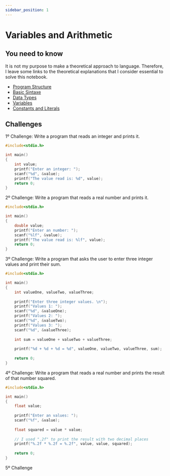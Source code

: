 ```yaml
---
sidebar_position: 1
---
```


# Variables and Arithmetic

## You need to know

It is not my purpose to make a theoretical approach to language.
Therefore, I leave some links to the theoretical explanations that I consider essential to solve this notebook.

- [Program Structure](https://www.tutorialspoint.com/cprogramming/c_program_structure.htm)
- [Basic Sintaxe](https://www.tutorialspoint.com/cprogramming/c_basic_syntax.htm)
- [Data Types](https://www.tutorialspoint.com/cprogramming/c_data_types.htm)
- [Variables](https://www.tutorialspoint.com/cprogramming/c_variables.htm)
- [Constants and Literals](https://www.tutorialspoint.com/cprogramming/c_constants.htm)

## Challenges

1º Challenge: Write a program that reads an integer and prints it.

```c
#include<stdio.h>

int main()
{
    int value;
    printf("Enter an integer: ");
    scanf("%d", &value);
    printf("The value read is: %d", value);
    return 0;
}
```

2º Challenge: Write a program that reads a real number and prints it.

```c
#include<stdio.h>

int main()
{
    double value;
    printf("Enter an number: ");
    scanf("%lf", &value);
    printf("The value read is: %lf", value);
    return 0;
}
```

3º Challenge: Write a program that asks the user to enter three integer values and print their sum.

```c
#include<stdio.h>

int main()
{
    int valueOne, valueTwo, valueThree;
    
    printf("Enter three integer values. \n");
    printf("Values 1: ");
    scanf("%d", &valueOne);
    printf("Values 2: ");
    scanf("%d", &valueTwo);
    printf("Values 3: ");
    scanf("%d", &valueThree);
    
    int sum = valueOne + valueTwo + valueThree;
    
    printf("%d + %d + %d = %d", valueOne, valueTwo, valueThree, sum);
    
    return 0;
}
```

4º Challenge: Write a program that reads a real number and prints the result of that number squared.

```c
#include<stdio.h>

int main()
{
    float value;
    
    printf("Enter an values: ");
    scanf("%f", &value);
    
    float squared = value * value;
    
    // I used ".2f" to print the result with two decimal places
    printf("%.2f * %.2f = %.2f", value, value, squared);
    
    return 0;
}
```
5º Challenge